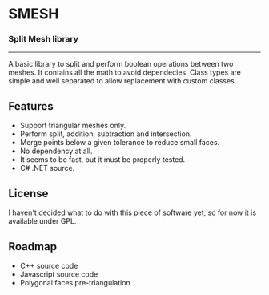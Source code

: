 # SMESH 
### Split Mesh library
***

A basic library to split and perform boolean operations between two meshes. 
It contains all the math to avoid dependecies.
Class types are simple and well separated to allow replacement with custom classes.

## Features
* Support triangular meshes only.
* Perform split, addition, subtraction and intersection.
* Merge points below a given tolerance to reduce small faces.
* No dependency at all.
* It seems to be fast, but it must be properly tested.
* C# .NET source.

## License
I haven't decided what to do with this piece of software yet, so for now it is available under GPL.

## Roadmap
* C++ source code
* Javascript source code
* Polygonal faces pre-triangulation



